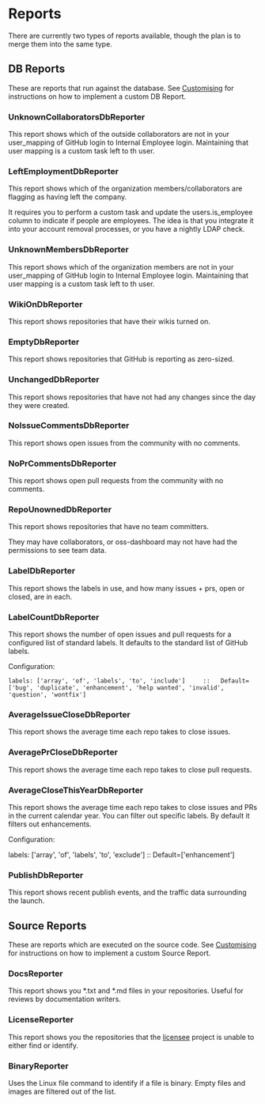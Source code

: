 # Reports

There are currently two types of reports available, though the plan is to merge them into the same type. 

## DB Reports

These are reports that run against the database. See [Customising](Customising.md) for instructions on how to implement a custom DB Report.

### UnknownCollaboratorsDbReporter

This report shows which of the outside collaborators are not in your user_mapping of GitHub login to Internal Employee login. Maintaining that user mapping is a custom task left to th user. 

### LeftEmploymentDbReporter

This report shows which of the organization members/collaborators are flagging as having left the company. 

It requires you to perform a custom task and update the users.is_employee column to indicate if people are employees. The idea is that you integrate it into your account removal processes, or you have a nightly LDAP check. 

### UnknownMembersDbReporter

This report shows which of the organization members are not in your user_mapping of GitHub login to Internal Employee login. Maintaining that user mapping is a custom task left to th user. 

### WikiOnDbReporter

This report shows repositories that have their wikis turned on.

### EmptyDbReporter

This report shows repositories that GitHub is reporting as zero-sized.

### UnchangedDbReporter

This report shows repositories that have not had any changes since the day they were created.

### NoIssueCommentsDbReporter

This report shows open issues from the community with no comments.

### NoPrCommentsDbReporter

This report shows open pull requests from the community with no comments.

### RepoUnownedDbReporter

This report shows repositories that have no team committers. 

They may have collaborators, or oss-dashboard may not have had the permissions to see team data.

### LabelDbReporter

This report shows the labels in use, and how many issues + prs, open or closed, are in each.

### LabelCountDbReporter

This report shows the number of open issues and pull requests for a configured list of standard labels. It defaults to the standard list of GitHub labels. 

Configuration:

    labels: ['array', 'of', 'labels', 'to', 'include']     ::   Default=['bug', 'duplicate', 'enhancement', 'help wanted', 'invalid', 'question', 'wontfix']

### AverageIssueCloseDbReporter

This report shows the average time each repo takes to close issues. 

### AveragePrCloseDbReporter

This report shows the average time each repo takes to close pull requests. 

### AverageCloseThisYearDbReporter

This report shows the average time each repo takes to close issues and PRs in the current calendar year. You can filter out specific labels. By default it filters out enhancements. 

Configuration:

  labels: ['array', 'of', 'labels', 'to', 'exclude']     ::   Default=['enhancement']

### PublishDbReporter

This report shows recent publish events, and the traffic data surrounding the launch.

## Source Reports

These are reports which are executed on the source code. See [Customising](Customising.md) for instructions on how to implement a custom Source Report.

### DocsReporter

This report shows you *.txt and *.md files in your repositories. Useful for reviews by documentation writers.

### LicenseReporter

This report shows you the repositories that the [licensee](https://github.com/benbalter/licensee) project is unable to either find or identify.

### BinaryReporter

Uses the Linux file command to identify if a file is binary. Empty files and images are filtered out of the list.

